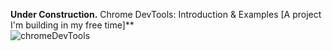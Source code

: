 **Under Construction.** Chrome DevTools: Introduction & Examples  [A project I'm building in my free time]**                                                        
![chromeDevTools](https://github.com/user-attachments/assets/d52ccf22-2709-4a60-8422-21fb48b9204a)
